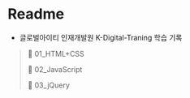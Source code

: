 # Readme

- 글로벌아이티 인재개발원 K-Digital-Traning 학습 기록

> :page_with_curl: 01_HTML+CSS
>
> :page_with_curl: 02_JavaScript
>
> :page_with_curl: 03_jQuery



